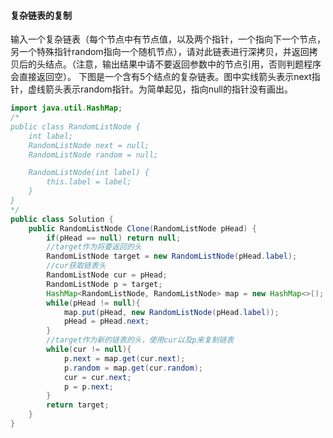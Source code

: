 #### 复杂链表的复制
输入一个复杂链表（每个节点中有节点值，以及两个指针，一个指向下一个节点，另一个特殊指针random指向一个随机节点），请对此链表进行深拷贝，并返回拷贝后的头结点。（注意，输出结果中请不要返回参数中的节点引用，否则判题程序会直接返回空）。 下图是一个含有5个结点的复杂链表。图中实线箭头表示next指针，虚线箭头表示random指针。为简单起见，指向null的指针没有画出。

```java
import java.util.HashMap;
/*
public class RandomListNode {
    int label;
    RandomListNode next = null;
    RandomListNode random = null;

    RandomListNode(int label) {
        this.label = label;
    }
}
*/
public class Solution {
    public RandomListNode Clone(RandomListNode pHead) {
        if(pHead == null) return null;
        //target作为将要返回的头
        RandomListNode target = new RandomListNode(pHead.label);
        //cur获取链表头
        RandomListNode cur = pHead;
        RandomListNode p = target;
        HashMap<RandomListNode, RandomListNode> map = new HashMap<>();
        while(pHead != null){
            map.put(pHead, new RandomListNode(pHead.label));
            pHead = pHead.next;
        }
        //target作为新的链表的头，使用cur以及p来复制链表
        while(cur != null){
            p.next = map.get(cur.next);
            p.random = map.get(cur.random);
            cur = cur.next;
            p = p.next;
        }
        return target;
    }
}
```